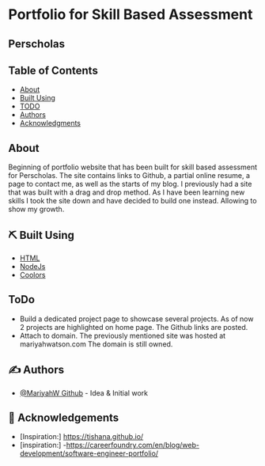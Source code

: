 # Portfolio for Skill Based Assessment 
## Perscholas

## Table of Contents

- [About](#about)
- [Built Using](#built_using)
- [TODO](#todo)
- [Authors](#authors)
- [Acknowledgments](#acknowledgement)

## About <a name = "about"></a>

Beginning of portfolio website that has been built for skill based assessment for Perscholas. The site contains links to Github, a partial online resume, a page to contact me, as well as the starts of my blog. I previously had a site that was built with a drag and drop method. As I have been learning new skills I took the site down and have decided to build one instead. Allowing to show my growth. 

## ⛏️ Built Using <a name = "built_using"></a>

- [HTML](https://html.com/) 
- [NodeJs](https://nodejs.org/en/)
- [Coolors](https://coolors.co/)

## ToDo <a a name = "todo"></a> 
- Build a dedicated project page to showcase several projects. As of now 2 projects are highlighted on home page. The Github links are posted.
- Attach to domain. The previously mentioned site was hosted at mariyahwatson.com The domain is still owned. 

## ✍️ Authors <a name = "authors"></a>

- [@MariyahW Github](https://github.com/MariyahW) - Idea & Initial work

## 🎉 Acknowledgements <a name = "acknowledgement"></a>
- [Inspiration:] https://tishana.github.io/
- [inspiration:] 
-https://careerfoundry.com/en/blog/web-development/software-engineer-portfolio/
